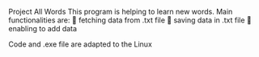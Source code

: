 Project All Words
This program is helping to learn new words.
Main functionalities are:
	fetching data from .txt file
	saving data in .txt file
	enabling to add data

Code and .exe file are adapted to the Linux
